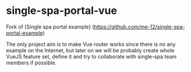 # single-spa-portal-vue
Fork of [Single spa portal example] (https://github.com/me-12/single-spa-portal-example)

The only project aim is to make Vue router works since there is no any example on the Internet, but later on we will be probably create whole VueJS feature set, define it and try to collaborate with single-spa team members if possible.